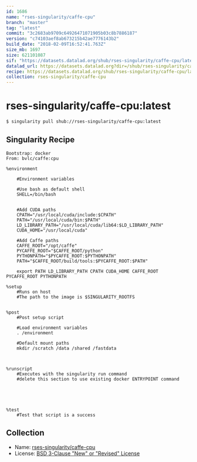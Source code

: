 ```yaml
---
id: 1686
name: "rses-singularity/caffe-cpu"
branch: "master"
tag: "latest"
commit: "3c2683ab9709c64926471071905b03c8b7886187"
version: "c74103aef8ab673215b42ae7776143b2"
build_date: "2018-02-09T16:52:41.763Z"
size_mb: 1697
size: 621101087
sif: "https://datasets.datalad.org/shub/rses-singularity/caffe-cpu/latest/2018-02-09-3c2683ab-c74103ae/c74103aef8ab673215b42ae7776143b2.simg"
datalad_url: https://datasets.datalad.org?dir=/shub/rses-singularity/caffe-cpu/latest/2018-02-09-3c2683ab-c74103ae/
recipe: https://datasets.datalad.org/shub/rses-singularity/caffe-cpu/latest/2018-02-09-3c2683ab-c74103ae/Singularity
collection: rses-singularity/caffe-cpu
---
```


# rses-singularity/caffe-cpu:latest

```bash
$ singularity pull shub://rses-singularity/caffe-cpu:latest
```

## Singularity Recipe

```singularity
Bootstrap: docker
From: bvlc/caffe:cpu

%environment

	#Environment variables

	#Use bash as default shell
	SHELL=/bin/bash


	#Add CUDA paths
	CPATH="/usr/local/cuda/include:$CPATH"
	PATH="/usr/local/cuda/bin:$PATH"
	LD_LIBRARY_PATH="/usr/local/cuda/lib64:$LD_LIBRARY_PATH"
	CUDA_HOME="/usr/local/cuda"

	#Add Caffe paths
	CAFFE_ROOT="/opt/caffe"
	PYCAFFE_ROOT="$CAFFE_ROOT/python"
	PYTHONPATH="$PYCAFFE_ROOT:$PYTHONPATH"
	PATH="$CAFFE_ROOT/build/tools:$PYCAFFE_ROOT:$PATH"

	export PATH LD_LIBRARY_PATH CPATH CUDA_HOME CAFFE_ROOT PYCAFFE_ROOT PYTHONPATH

%setup
	#Runs on host
	#The path to the image is $SINGULARITY_ROOTFS


%post
	#Post setup script

	#Load environment variables
	. /environment

	#Default mount paths
	mkdir /scratch /data /shared /fastdata



%runscript
	#Executes with the singularity run command
	#delete this section to use existing docker ENTRYPOINT command





%test
	#Test that script is a success
```

## Collection

 - Name: [rses-singularity/caffe-cpu](https://github.com/rses-singularity/caffe-cpu)
 - License: [BSD 3-Clause "New" or "Revised" License](https://api.github.com/licenses/bsd-3-clause)

